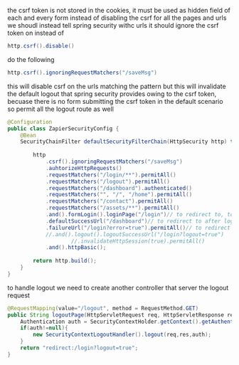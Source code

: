 the csrf token is not stored in the cookies, it must be used as hidden field of each and every form
instead of disabling the csrf for all the pages and urls we shoudl instead tell spring security withc urls it should ignore the csrf token on
instead of 
```java
http.csrf().disable()
```
do the following
```java
http.csrf().ignoringRequestMatchers("/saveMsg")
```
this will disable csrf on the urls matching the pattern
but this will invalidate the default logout that spring security provides owing to the csrf token, becuase there is no form submitting the csrf token in the default scenario
so permit all the logout  route as well
```java
@Configuration
public class ZapierSecurityConfig {
	@Bean
	SecurityChainFilter defaultSecurityFilterChain(HttpSecurity http) throws Exception {
		
		http
			.csrf().ignoringRequestMatchers("/saveMsg")
			.auhtorizeHttpRequests()
			.requestMatchers("/login/**").permitAll()
			.requestMatchers("/logout").permitAll()
			.requestMatchers("/dashboard").authenticated()
			.requestMatchers("", "/", "/home").permitAll()
			.requestMatchers("/contact").permitAll()
			.requestMatchers("/assets/**").permitAll()
			.and().formLogin().loginPage("/login")// to redirect to, to authenticate
			.defaultSuccessUrl("/dashboard")// to redirect to after login
			.failureUrl("/login?error=true").permitAll()// to redirect to incase of failure
			//.and().logout().logoutSuccessUrl("/login?logout=true")
					//.invalidateHttpSession(true).permitAll()
			.and().httpBasic();
		
		return http.build();
	}
}
```

to handle logout we need to create another controller that server the logout request 
```java
@RequestMapping(value="/logout", method = RequestMethod.GET)
public String logoutPage(HttpServletRequest req, HttpServletResponse res){
	Authentication auth = SecurityContextHolder.getContext().getAuthentication();
	if(auth!=null){
		new SecurityContextLogoutHandler().logout(req,res,auth);
	}
	return "redirect:/login?logout=true";
}
```